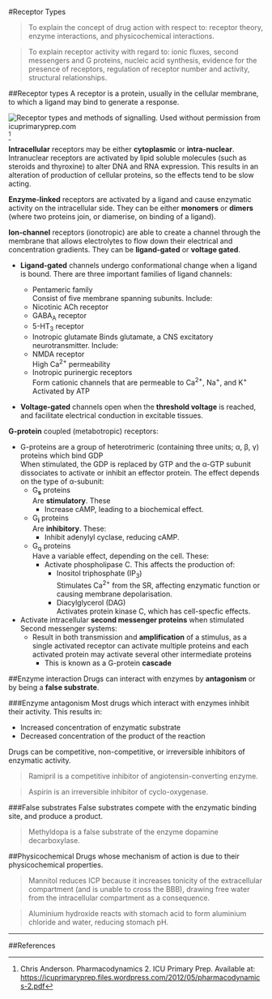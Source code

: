 #Receptor Types
>To explain the concept of drug action with respect to: receptor theory, enzyme interactions, and physicochemical interactions.

<!--></-->
>To explain receptor activity with regard to: ionic fluxes, second messengers and G proteins, nucleic acid synthesis, evidence for the presence of receptors, regulation of receptor number and activity, structural relationships.

##Receptor types
A receptor is a protein, usually in the cellular membrane, to which a ligand may bind to generate a response.

![Receptor types and methods of signalling. Used without permission from icuprimaryprep.com](http://i.imgur.com/2eIedIv.png)[^1]

**Intracellular** receptors may be either **cytoplasmic** or **intra-nuclear**. Intranuclear receptors are activated by lipid soluble molecules (such as steroids and thyroxine) to alter DNA and RNA expression. This results in an alteration of production of cellular proteins, so the effects tend to be slow acting.

**Enzyme-linked** receptors are activated by a ligand and cause enzymatic activity on the intracellular side. They can be either **monomers** or **dimers** (where two proteins join, or diamerise, on binding of a ligand).

**Ion-channel** receptors (ionotropic) are able to create a channel through the membrane that allows electrolytes to flow down their electrical and concentration gradients. They can be **ligand-gated** or **voltage gated**.

* **Ligand-gated** channels undergo conformational change when a ligand is bound. There are three important families of ligand channels:
    * Pentameric family  
  Consist of five membrane spanning subunits. Include:
     * Nicotinic ACh receptor
     * GABA<sub>A</sub> receptor
     * 5-HT<sub>3</sub> receptor
    * Inotropic glutamate
      Binds glutamate, a CNS excitatory neurotransmitter. Include:
     * NMDA receptor  
       High Ca<sup>2+</sup> permeability
    * Inotropic purinergic receptors  
      Form cationic channels that are permeable to Ca<sup>2+</sup>, Na<sup>+</sup>, and K<sup>+</sup>  
      Activated by ATP


* **Voltage-gated** channels open when the **threshold voltage** is reached, and facilitate electrical conduction in excitable tissues.



**G-protein** coupled (metabotropic) receptors:
* G-proteins are a group of heterotrimeric (containing three units; α, β, γ) proteins which bind GDP  
When stimulated, the GDP is replaced by GTP and the α-GTP subunit dissociates to activate or inhibit an effector protein. The effect depends on the type of α-subunit:
  * G<sub>**s**</sub> proteins  
  Are **stimulatory**. These
    * Increase cAMP, leading to a biochemical effect.
  * G<sub>**i**</sub> proteins  
  Are **inhibitory**. These:
    * Inhibit adenylyl cyclase, reducing cAMP.  
  * G<sub>q</sub> proteins  
  Have a variable effect, depending on the cell. These:
    * Activate phospholipase C. This affects the production of:
      * Inositol triphosphate (IP<sub>3</sub>)  
      Stimulates Ca<sup>2+</sup> from the SR, affecting enzymatic function or causing membrane depolarisation.
      * Diacylglycerol (DAG)    
      Activates protein kinase C, which has cell-specfic effects.
* Activate intracellular **second messenger proteins** when stimulated  
Second messenger systems:
  * Result in both transmission and **amplification** of a stimulus, as a single activated receptor can activate multiple proteins and each activated protein may activate several other intermediate proteins
    * This is known as a G-protein **cascade**


##Enzyme interaction
Drugs can interact with enzymes by **antagonism** or by being a **false substrate**.

###Enzyme antagonism
Most drugs which interact with enzymes inhibit their activity. This results in:
* Increased concentration of enzymatic substrate
* Decreased concentration of the product of the reaction

Drugs can be competitive, non-competitive, or irreversible inhibitors of enzymatic activity.

> Ramipril is a competitive inhibitor of angiotensin-converting enzyme.

<!--></-->

> Aspirin is an irreversible inhibitor of cyclo-oxygenase.

###False substrates
False substrates compete with the enzymatic binding site, and produce a product.

>Methyldopa is a false substrate of the enzyme dopamine decarboxylase.

##Physicochemical
Drugs whose mechanism of action is due to their physicochemical properties.

>Mannitol reduces ICP because it increases tonicity of the extracellular compartment (and is unable to cross the BBB), drawing free water from the intracellular compartment as a consequence.

<!--></-->

> Aluminium hydroxide reacts with stomach acid to form aluminium chloride and water, reducing stomach pH. 

---
##References
  [^1]: Chris Anderson. Pharmacodynamics 2. ICU Primary Prep. Available at: https://icuprimaryprep.files.wordpress.com/2012/05/pharmacodynamics-2.pdf  
[^2]: Encyclopaedia Britannica. Available at: https://www.britannica.com/science/law-of-mass-action